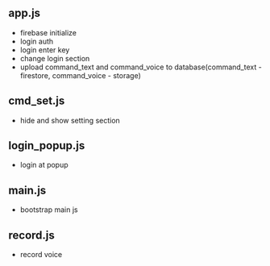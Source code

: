## app.js
- firebase initialize
- login auth
- login enter key
- change login section
- upload command_text and command_voice to database(command_text - firestore, command_voice - storage)


## cmd_set.js
- hide and show setting section 


## login_popup.js
- login at popup


## main.js
- bootstrap main js


## record.js
- record voice
